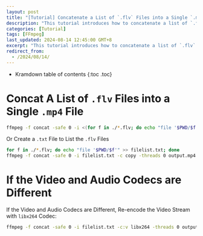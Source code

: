 ```yaml
---
layout: post
title: "[Tutorial] Concatenate a List of `.flv` Files into a Single `.mp4` File"
description: "This tutorial introduces how to concatenate a list of `.flv` files into a single `.mp4` file using `ffmpeg`. And if the video and audio codecs are different, how to re-encode the video stream with the `libx264` codec."
categories: [Tutorial]
tags: [FFmpeg]
last_updated: 2024-08-14 12:45:00 GMT+8
excerpt: "This tutorial introduces how to concatenate a list of `.flv` files into a single `.mp4` file using `ffmpeg`. And if the video and audio codecs are different, how to re-encode the video stream with the `libx264` codec."
redirect_from:
  - /2024/08/14/
---
```


* Kramdown table of contents
{:toc .toc}

# Concat A List of `.flv` Files into a Single `.mp4` File

```bash
ffmpeg -f concat -safe 0 -i <(for f in ./*.flv; do echo "file '$PWD/$f'"; done) -c copy output.mp4
```

Or Create a `.txt` File to List the `.flv` Files

```bash
for f in ./*.flv; do echo "file '$PWD/$f'" >> filelist.txt; done
ffmpeg -f concat -safe 0 -i filelist.txt -c copy -threads 0 output.mp4
```

# If the Video and Audio Codecs are Different

If the Video and Audio Codecs are Different, Re-encode the Video Stream with `libx264` Codec:
```bash
ffmpeg -f concat -safe 0 -i filelist.txt -c:v libx264 -threads 0 output.mp4
```

